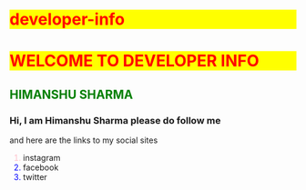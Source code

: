 # developer-info
<html>
<head>
<style>
h1{
color:red;
background-color:yellow;
}
h2{
color:green;
}
#a{
color:pink;
}
#b{
color:blue;
}
#c{
color:blue;
}
</style>
</head>
<body>
<h1>
WELCOME TO DEVELOPER INFO 
</h1>
<h2>
HIMANSHU SHARMA
</h2>
<h3>
Hi, I am Himanshu Sharma please do follow me 
</h3>
<p>
and here are the links to my social sites
<ol>
<li id="a">
<a>
instagram
</a>
</li>
<li id="b">
<a>
facebook
</a>
</li>
<li id="c">
<a>
twitter
</a>
</li>
</ol>
</p>
</body>
</html>
